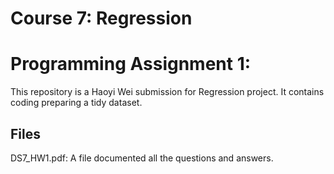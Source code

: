 # Course 7: Regression

# Programming Assignment 1:

This repository is a Haoyi Wei submission for Regression project. It contains coding preparing a tidy dataset.

## Files

DS7\_HW1.pdf: A file documented all the questions and answers.
